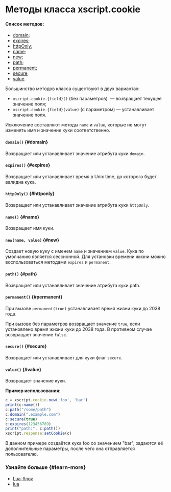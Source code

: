 # Методы класса xscript.cookie

#### Список методов: 

- [domain](block-lua-cookie-methods.md#domain);
- [expires](block-lua-cookie-methods.md#expires);
- [httpOnly](block-lua-cookie-methods.md#httponly);
- [name](block-lua-cookie-methods.md#name);
- [new](block-lua-cookie-methods.md#new);
- [path](block-lua-cookie-methods.md#path);
- [permanent](block-lua-cookie-methods.md#permanent);
- [secure](block-lua-cookie-methods.md#secure);
- [value](block-lua-cookie-methods.md#value).

Большинство методов класса  существуют в двух вариантах:
 
 
- `xscript.cookie.{field}()` (без параметров)  — возвращает текущее значение поля;
- `xscript.cookie.{field}(value)` (с параметром) — устанавливает значение поля.

Исключение составляют методы `name` и `value`, которые не могут изменять имя и значение куки соответственно.

#### `domain()` {#domain}
 
Возвращает или устанавливает значение атрибута куки `domain`.

#### `expires()` {#expires}

Возвращает или устанавливает время в Unix time, до которого будет валидна кука.

#### `httpOnly()` {#httponly}

Возвращает или устанавливает значение атрибута куки `httpOnly`.

#### `name()` {#name}

Возвращает имя куки.

#### `new(name, value)` {#new}

Создает новую куку с именем `name` и значением `value`. Кука по умолчанию является сессионной. Для установки времени жизни можно воспользоваться методами `expires` и `permanent`. 

#### `path()` {#path}

Возвращает или устанавливает значение атрибута куки path.

#### `permanent()` {#permanent}

При вызове `permanent(true)` устанавливает время жизни куки до 2038 года.

При вызове без параметров возвращает значение `true`, если установлено время жизни куки до 2038 года. В противном случае возвращает значение `false`.

#### `secure()` {#secure}

Возвращает или устанавливает для куки флаг `secure`.

#### `value()` {#value}

Возвращает значение куки.

**Пример использования**:

```javascript
c = xscript.cookie.new('foo', 'bar')
print(c:name())
c:path("/some/path")
c:domain(".example.com")
c:secure(true)
c:expires(123456789)
print("path:", c:path())
xscript.response:setCookie(c)
```

В данном примере создаётся кука foo со значением "bar", задаются её дополнительные параметры, после чего она отправляется пользователю.

### Узнайте больше {#learn-more}
* [Lua-блок](../concepts/block-lua-ov.md)
* [lua](../reference/lua.md)

